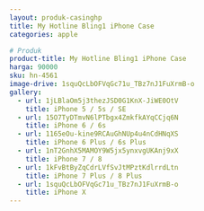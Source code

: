 ```yaml
---
layout: produk-casinghp
title: My Hotline Bling1 iPhone Case
categories: apple

# Produk
product-title: My Hotline Bling1 iPhone Case
harga: 90000
sku: hn-4561
image-drive: 1squQcLbOFVqGc71u_TBz7nJ1FuXrmB-o
gallery:
  - url: 1jLBlaOm5j3thezJSD0G1KnX-JiWE0OtV
    title: iPhone 5 / 5s / SE
  - url: 15O7TyDTmvN6lPTbgx4ZmkfkAYqCCjq6N
    title: iPhone 6 / 6s
  - url: 1165eOu-kine9RCAuGhNUp4u4nCdHNqXS
    title: iPhone 6 Plus / 6s Plus
  - url: 1nT2GnhX5MAMOY9W5jx5ynxvgUKAnj9xX
    title: iPhone 7 / 8
  - url: 1kFvBtByZqCdrLVfSvJtMPztKdlrrdLtn
    title: iPhone 7 Plus / 8 Plus
  - url: 1squQcLbOFVqGc71u_TBz7nJ1FuXrmB-o
    title: iPhone X
---
```


